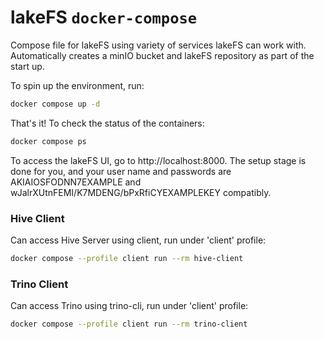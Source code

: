 # lakeFS `docker-compose`

Compose file for lakeFS using variety of services lakeFS can work with. 
Automatically creates a minIO bucket and lakeFS repository as part of the start up.

To spin up the environment, run:
```sh
docker compose up -d
```

That's it! To check the status of the containers:
```sh
docker compose ps
```

To access the lakeFS UI, go to http://localhost:8000. The setup stage is done for you, and your user name and passwords are AKIAIOSFODNN7EXAMPLE and wJalrXUtnFEMI/K7MDENG/bPxRfiCYEXAMPLEKEY compatibly. 

### Hive Client

Can access Hive Server using client, run under 'client' profile:

```sh
docker compose --profile client run --rm hive-client
```

### Trino Client

Can access Trino using trino-cli, run under 'client' profile:

```sh
docker compose --profile client run --rm trino-client
```

